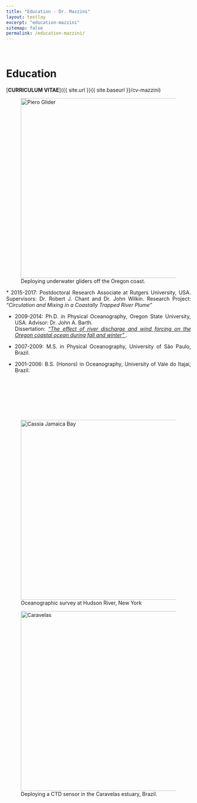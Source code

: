 ```yaml
---
title: "Education - Dr. Mazzini"
layout: textlay
excerpt: "education-mazzini"
sitemap: false
permalink: /education-mazzini/
---
```


<br>

# Education

[**CURRICULUM VITAE**]({{ site.url }}{{ site.baseurl }}/cv-mazzini)

<div class="container-fluid">
<div class="row">

<div class="col-sm-6 box">
<div class="container">
<figure>
<img src="{{ site.url }}{{ site.baseurl }}/images/glider_piero.JPG" width="490px" height="auto" alt="Piero Glider"/>
<figcaption> Deploying underwater gliders off the Oregon coast.
</figcaption>
</figure>
</div>
</div>

<div class="col-sm-6">
<div style="text-align:justify" markdown="1">
* 2015-2017: Postdoctoral Research Associate at Rutgers University, USA. Supervisors: Dr. Robert J. Chant and Dr. John Wilkin. Research Project: <em>“Circulation and Mixing in a Coastally Trapped River Plume”</em>

* 2009-2014: Ph.D. in Physical Oceanography, Oregon State University, USA. Advisor: Dr. John A. Barth. <br>
Dissertation: [<em> “The effect of river discharge and wind forcing on the Oregon coastal ocean during fall and winter” </em>](http://hdl.handle.net/1957/52595).

* 2007-2009: M.S. in Physical Oceanography, University of São Paulo, Brazil.

* 2001-2006: B.S. (Honors) in Oceanography, University of Vale do Itajai, Brazil.

</div>
</div>

&nbsp;

<br><br><br><br>

<div class="container-fluid">
<div class="row">

<div class="col-sm-6">
<div class="container">
<figure>
<img src="{{ site.url }}{{ site.baseurl }}/images/IMG_8559.JPG" width="490px" height="auto" alt="Cassia Jamaica Bay"/>
<figcaption> Oceanographic survey at Hudson River, New York
</figcaption>
</figure>
<figure>
<img src="{{ site.url }}{{ site.baseurl }}/images/caravelas_deploy.jpg" width="490px" height="auto" alt="Caravelas" />
<figcaption> Deploying a CTD sensor in the Caravelas estuary, Brazil.
</figcaption>
</figure>
</div>
</div>

</div>
</div>
